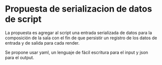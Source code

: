 # Propuesta de serializacion de datos de script

La propuesta es agregar al script una entrada serializada de datos para la
composición de la sala con el fin de que persistir un registro de los datos de
entrada y de salida para cada render.

Se propone usar yaml, un lenguaje de fácil escritura para el input y json para
el output.

